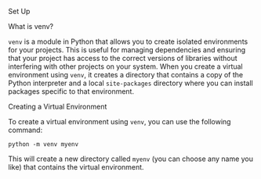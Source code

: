Set Up 

What is venv?

`venv` is a module in Python that allows you to create isolated environments for your projects. This is useful for managing dependencies and ensuring that your project has access to the correct versions of libraries without interfering with other projects on your system. When you create a virtual environment using `venv`, it creates a directory that contains a copy of the Python interpreter and a local `site-packages` directory where you can install packages specific to that environment.

Creating a Virtual Environment

To create a virtual environment using `venv`, you can use the following command:

```
python -m venv myenv
```

This will create a new directory called `myenv` (you can choose any name you like) that contains the virtual environment.

